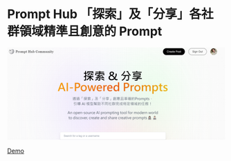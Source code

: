 # Prompt Hub 「探索」及「分享」各社群領域精準且創意的 Prompt
![image](https://github.com/ChihTsungLu/Prompt-Hub/blob/f8d4d272d3f9c85a603801d7a679e461d272c486/prompt-hub.png)

[Demo](https://prompt-m1nnf6o36-chihtsunglu.vercel.app/)
